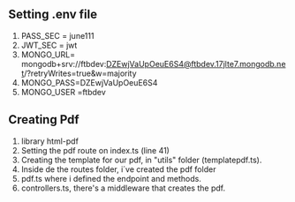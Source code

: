 ## Setting .env file

1. PASS_SEC = june111
2. JWT_SEC = jwt
3. MONGO_URL= mongodb+srv://ftbdev:DZEwjVaUpOeuE6S4@ftbdev.17jlte7.mongodb.net/?retryWrites=true&w=majority
4. MONGO_PASS=DZEwjVaUpOeuE6S4
5. MONGO_USER =ftbdev

## Creating Pdf

1. library html-pdf
2. Setting the pdf route on index.ts (line 41)
3. Creating the template for our pdf, in "utils" folder (templatepdf.ts).
4. Inside de the routes folder, i´ve created the pdf folder
5. pdf.ts where i defined the endpoint and methods.
6. controllers.ts, there's a middleware that creates the pdf.
